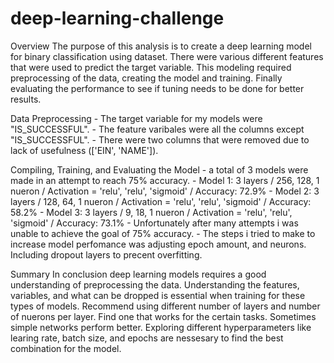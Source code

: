 # deep-learning-challenge

Overview
The purpose of this analysis is to create a deep learning model for binary classification using dataset. There were various different features that were used to predict the target variable. This modeling required preprocessing of the data, creating the model and training. Finally evaluating the performance to see if tuning needs to be done for better results.

Data Preprocessing
    - The target variable for my models were "IS_SUCCESSFUL".
    - The feature varibales were all the columns except "IS_SUCCESSFUL". 
    - There were two columns that were removed due to lack of usefulness (['EIN', 'NAME']).

Compiling, Training, and Evaluating the Model
    - a total of 3 models were made in an attempt to reach 75% accuracy. 
        - Model 1: 3 layers / 256, 128, 1 nueron / Activation = 'relu', 'relu', 'sigmoid' / Accuracy: 72.9%
        - Model 2: 3 layers / 128, 64, 1 nueron / Activation = 'relu', 'relu', 'sigmoid' / Accuracy: 58.2%
        - Model 3: 3 layers / 9, 18, 1 nueron / Activation = 'relu', 'relu', 'sigmoid' / Accuracy: 73.1%
    - Unfortunately after many attempts i was unable to achieve the goal of 75% accuracy.
    - The steps i tried to make to increase model perfomance was adjusting epoch amount, and neurons. Including dropout layers to precent overfitting. 

Summary
In conclusion deep learning models requires a good understanding of preprocessing the data. Understanding the features, variables, and what can be dropped is essential when training for these types of models. Recommend using different number of layers and number of nuerons per layer. Find one that works for the certain tasks. Sometimes simple networks perform better. Exploring different hyperparameters like learing rate, batch size, and epochs are nessesary to find the best combination for the model.
    
